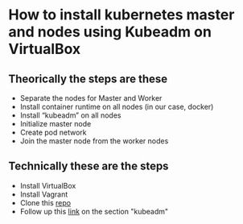# How to install kubernetes master and nodes using Kubeadm on VirtualBox

## Theorically the steps are these

  - Separate the nodes for Master and Worker 
  - Install container runtime on all nodes (in our case, docker) 
  - Install “kubeadm” on all nodes 
  - Initialize master node 
  - Create pod network 
  - Join the master node from the worker nodes	


## Technically these are the steps

  - Install VirtualBox
  - Install Vagrant
  - Clone this [repo](https://github.com/kodekloudhub/certified-kubernetes-administrator-course)
  - Follow up this [link](https://kubernetes.io/docs/setup/production-environment/tools/) on the section "kubeadm"


